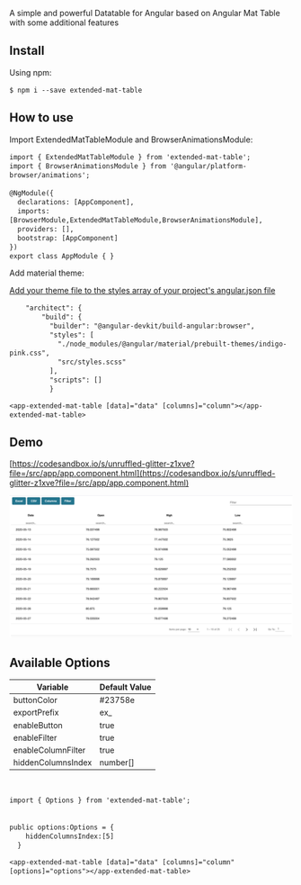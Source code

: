 A simple and powerful Datatable for Angular based on Angular Mat Table with some additional features
## Install

Using npm:
```
$ npm i --save extended-mat-table
```

## How to use

Import ExtendedMatTableModule and BrowserAnimationsModule:
```
import { ExtendedMatTableModule } from 'extended-mat-table';
import { BrowserAnimationsModule } from '@angular/platform-browser/animations';

@NgModule({
  declarations: [AppComponent],
  imports: [BrowserModule,ExtendedMatTableModule,BrowserAnimationsModule],
  providers: [],
  bootstrap: [AppComponent]
})
export class AppModule { }
```

Add material theme:

[Add your theme file to the styles array of your project's angular.json file](https://angular.io/guide/workspace-config#styles-and-scripts-configuration)
```
    "architect": {
        "build": {
          "builder": "@angular-devkit/build-angular:browser",
          "styles": [
            "./node_modules/@angular/material/prebuilt-themes/indigo-pink.css",
            "src/styles.scss"
          ],
          "scripts": []
          }

```

```
<app-extended-mat-table [data]="data" [columns]="column"></app-extended-mat-table>
```

## Demo

[https://codesandbox.io/s/unruffled-glitter-z1xve?file=/src/app/app.component.html](https://codesandbox.io/s/unruffled-glitter-z1xve?file=/src/app/app.component.html)

![Image of Demo](https://github.com/kerrexwong/ExtendedMatTable/raw/main/src/assets/screenshot.png)



## Available Options


| Variable           | Default Value |
|--------------------|---------------|
| buttonColor        | #23758e       |
| exportPrefix       | ex_           |
| enableButton       | true          |
| enableFilter       | true          |
| enableColumnFilter | true          |
| hiddenColumnsIndex | number[]      |

<br>

```
import { Options } from 'extended-mat-table';


public options:Options = {
    hiddenColumnsIndex:[5]
  }
```

```
<app-extended-mat-table [data]="data" [columns]="column" [options]="options"></app-extended-mat-table>
```